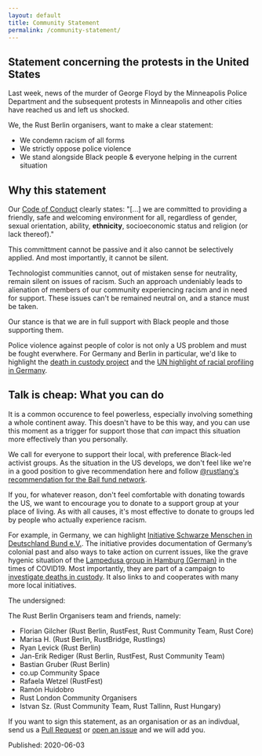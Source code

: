 ```yaml
---
layout: default
title: Community Statement
permalink: /community-statement/
---
```

<article class="page" role="main">

# Statement concerning the protests in the United States

Last week, news of the murder of George Floyd by the Minneapolis Police Department and the subsequent protests in Minneapolis and other cities have reached us and left us shocked.

We, the Rust Berlin organisers, want to make a clear statement:
* We condemn racism of all forms
* We strictly oppose police violence
* We stand alongside Black people & everyone helping in the current situation

## Why this statement

Our [Code of Conduct](https://berlincodeofconduct.org) clearly states:
"[...] we are committed to providing a friendly, safe and welcoming environment for all, regardless of gender, sexual orientation, ability, **ethnicity**, socioeconomic status and religion (or lack thereof)."

This committment cannot be passive and it also cannot be selectively applied. And most importantly, it cannot be silent.

Technologist communities cannot, out of mistaken sense for neutrality, remain silent on issues of racism.
Such an approach undeniably leads to alienation of members of our community experiencing racism and in need for support.
These issues can't be remained neutral on, and a stance must be taken.

Our stance is that we are in full support with Black people and those supporting them.

Police violence against people of color is not only a US problem and must be fought everwhere. For Germany and Berlin in particular, we'd like to highlight the [death in custody project](http://isdonline.de/death-in-custody-aufklaerung-der-todesumstaende-in-gewahrsamssituationen-jetzt/) and the [UN highlight of racial profiling in Germany](https://news.un.org/en/story/2017/02/552282-germany-un-rights-panel-highlights-racial-profiling-against-people-african).

## Talk is cheap: What you can do

It is a common occurence to feel powerless, especially involving something a whole continent away.
This doesn't have to be this way, and you can use this moment as a trigger for support those that _can_ impact this situation more effectively than you personally.

We call for everyone to support their local, with preference Black-led activist groups. As the situation in the US develops, we don't feel like we're in a good position to give recommendation here and follow [@rustlang's recommendation for the Bail fund network](https://bailfunds.github.io/).

If you, for whatever reason, don't feel comfortable with donating towards the US, we want to encourage you to donate to a support group at your place of living.
As with all causes, it's most effective to donate to groups led by people who actually experience racism.

For example, in Germany, we can highlight [Initiative Schwarze Menschen in Deutschland Bund e.V.](http://isdonline.de/).
The initiative provides documentation of Germany’s colonial past and also ways to take action on current issues, like the grave hygenic situation of the [Lampedusa group in Hamburg (German)](http://isdonline.de/die-lampedusa-gruppe-in-hamburg-braucht-unterstuetzung-jetzt/) in the times of COVID19.
Most importantly, they are part of a campaign to [investigate deaths in custody](http://isdonline.de/death-in-custody-aufklaerung-der-todesumstaende-in-gewahrsamssituationen-jetzt/).
It also links to and cooperates with many more local initiatives.


The undersigned:

The Rust Berlin Organisers team and friends, namely:
* Florian Gilcher (Rust Berlin, RustFest, Rust Community Team, Rust Core)
* Marisa H. (Rust Berlin, RustBridge, Rustlings)
* Ryan Levick (Rust Berlin)
* Jan-Erik Rediger (Rust Berlin, RustFest, Rust Community Team)
* Bastian Gruber (Rust Berlin)
* co.up Community Space
* Rafaela Wetzel (RustFest)
* Ramón Huidobro
* Rust London Community Organisers
* Istvan Sz. (Rust Community Team, Rust Tallinn, Rust Hungary)

If you want to sign this statement, as an organisation or as an indivdual,
send us a [Pull Request](https://github.com/berlinrs/berline.rs) or [open an issue](https://github.com/berlinrs/berline.rs/issues/new) and we will add you.

<time datetime="2020-06-03T00:00:00Z">
<p>
Published: 2020-06-03
</p>
</time>

</article>

